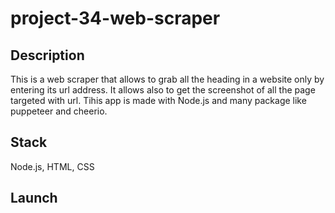 # project-34-web-scraper

## Description

This is a web scraper that allows to grab all the heading in a website only by entering its url address. It allows also to get the screenshot of all the page targeted with url. Tihis app is made with Node.js and many package like puppeteer and cheerio.

## Stack

Node.js, HTML, CSS

## Launch
